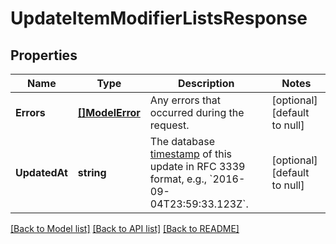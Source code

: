 # UpdateItemModifierListsResponse

## Properties
Name | Type | Description | Notes
------------ | ------------- | ------------- | -------------
**Errors** | [**[]ModelError**](Error.md) | Any errors that occurred during the request. | [optional] [default to null]
**UpdatedAt** | **string** | The database [timestamp](https://developer.squareup.com/docs/build-basics/working-with-date) of this update in RFC 3339 format, e.g., &#x60;2016-09-04T23:59:33.123Z&#x60;. | [optional] [default to null]

[[Back to Model list]](../README.md#documentation-for-models) [[Back to API list]](../README.md#documentation-for-api-endpoints) [[Back to README]](../README.md)

